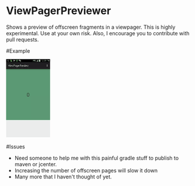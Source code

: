 # ViewPagerPreviewer
Shows a preview of offscreen fragments in a viewpager. This is highly experimental. Use at your own risk. Also, I encourage you to contribute with pull requests.

#Example

![ ](/sample.gif)

#Issues

* Need someone to help me with this painful gradle stuff to publish to maven or jcenter.
* Increasing the number of offscreen pages will slow it down
* Many more that I haven't thought of yet.
